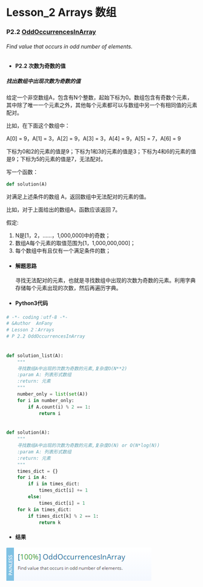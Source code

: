 # Lesson_2 Arrays  数组

### P2.2 [OddOccurrencesInArray](https://app.codility.com/programmers/lessons/2-arrays/odd_occurrences_in_array/) 
###### Find value that occurs in odd number of elements.

* #### P2.2 次数为奇数的值
##### 找出数组中出现次数为奇数的值

给定一个非空数组A，包含有N个整数，起始下标为0。数组包含有奇数个元素，其中除了唯一一个元素之外，其他每个元素都可以与数组中另一个有相同值的元素配对。

比如，在下面这个数组中：

A[0] = 9，A[1] = 3，A[2] = 9，A[3] = 3，A[4] = 9，A[5] = 7，A[6] = 9 

下标为0和2的元素的值是9；下标为1和3的元素的值是3；下标为4和6的元素的值是9；下标为5的元素的值是7，无法配对。

写一个函数：
```python
def solution(A)
```
对满足上述条件的数组 A，返回数组中无法配对的元素的值。

比如，对于上面给出的数组A，函数应该返回 7。

假定:

   1. N是[1，2，……，1,000,000]中的奇数；
   2. 数组A每个元素的取值范围为[1，1,000,000,000]；
   3. 每个数组中有且仅有一个满足条件的数；

* #### 解题思路

  寻找无法配对的元素，也就是寻找数组中出现的次数为奇数的元素。利用字典存储每个元素出现的次数，然后再遍历字典。


* #### Python3代码

```python
# -*- coding：utf-8 -*-
# &Author  AnFany
# Lesson 2：Arrays
# P 2.2 OddOccurrencesInArray


def solution_list(A):
    """
    寻找数组A中出现的次数为奇数的元素,复杂度O(N**2)
    :param A: 列表形式数组
    :return: 元素
    """
    number_only = list(set(A))
    for i in number_only:
        if A.count(i) % 2 == 1:
            return i


def solution(A):
    """
    寻找数组A中出现的次数为奇数的元素,复杂度O(N) or O(N*log(N))
    :param A: 列表形式数组
    :return: 元素
    """
    times_dict = {}
    for i in A:
        if i in times_dict:
            times_dict[i] += 1
        else:
            times_dict[i] = 1
    for k in times_dict:
        if times_dict[k] % 2 == 1:
            return k
```

* #### 结果

![image](https://github.com/Anfany/Codility-Lessons-By-Python3/blob/master/L2_Arrays/2.2w.png)
